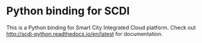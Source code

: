 # Python binding for SCDI

This is a Python binding for Smart City Integrated Cloud platform. Check out <http://scdi-python.readthedocs.io/en/latest> for documentation.
